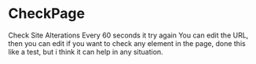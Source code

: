 # CheckPage
Check Site Alterations
Every 60 seconds it try again
You can edit the URL, then you can edit if you want to check any element in the page, done this like a test, but i think it can help in any situation.
